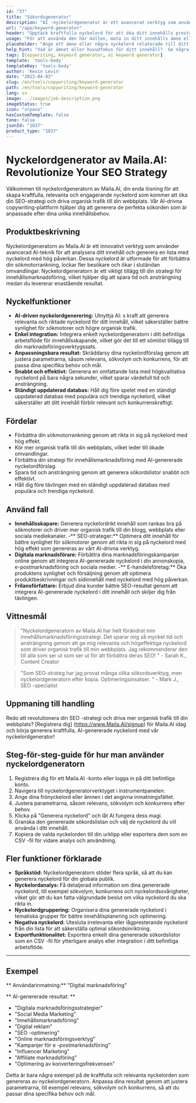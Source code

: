```yaml
---
id: "37"
title: "Sökordsgenerator"
description: "AI -nyckelordgenerator är ett avancerat verktyg som använder artificiell intelligens för att generera relevanta och kraftfulla nyckelord för ditt innehåll.  Det hjälper dig att upptäcka unika och högpresterande nyckelord för att optimera dina blogginlägg, artiklar och annat onlineinnehåll för bättre synlighet och engagemang."
url: "/app/keyword-generator"
header: "Upptäck kraftfulla nyckelord för att öka ditt innehålls prestanda."
usage: "För att använda den här mallen, mata in ditt innehålls ämne eller några relaterade nyckelord.  AI-nyckelordgeneratorn genererar sedan en lista över relevanta och högpresterande nyckelord för att optimera ditt innehåll för bättre synlighet och engagemang."
placeholder: "Ange ett ämne eller några nyckelord relaterade till ditt innehåll, t.ex. digital marknadsföring, resebloggning eller fitness tips."
help_hint: "Vad är ämnet eller huvudfokus för ditt innehåll?  Ge några relaterade nyckelord, så genererar vi en lista över kraftfulla nyckelord för att förbättra ditt innehålls prestanda."
tags: [Copywriting, keyword generator, ai keyword generator]
template: 'tools-body'
templateKey: 'tools-body'
author: 'Kevin Levin'
date: "2023-04-03"
slug: /en/tools/copywriting/keyword-generator
path: /en/tools/copywriting/keyword-generator
lang: sv
image: ../images/job-description.png
imageStatus: true
icon: "vrpano"
hasCustomTemplate: false
tone: false
jsonId: "1037"
product_type: "1037"
---
```

# Nyckelordgenerator av Maila.AI: Revolutionize Your SEO Strategy

Välkommen till nyckelordgeneratorn av Maila.AI, din enda lösning för att skapa kraftfulla, relevanta och engagerande nyckelord som kommer att öka din SEO-strategi och driva organisk trafik till din webbplats.  Vår AI-drivna copywriting-plattform hjälper dig att generera de perfekta sökorden som är anpassade efter dina unika innehållsbehov.

## Produktbeskrivning

Nyckelordgeneratorn av Maila.AI är ett innovativt verktyg som använder avancerad AI-teknik för att analysera ditt innehåll och generera en lista med nyckelord med hög påverkan.  Dessa nyckelord är utformade för att förbättra din sökmotorrankning, lockar fler besökare och ökar i slutändan omvandlingar.  Nyckelordgeneratorn är ett viktigt tillägg till din strategi för innehållsmarknadsföring, vilket hjälper dig att spara tid och ansträngning medan du levererar enastående resultat.

## Nyckelfunktioner

- **AI-driven nyckelordgenerering:** Utnyttja AI: s kraft att generera relevanta och riktade nyckelord för ditt innehåll, vilket säkerställer bättre synlighet för sökmotorer och högre organisk trafik.
 - **Enkel integration:** Integrera enkelt nyckelordgeneratorn i ditt befintliga arbetsflöde för innehållsskapande, vilket gör det till ett sömlöst tillägg till din marknadsföringsverktygssats.
 - **Anpassningsbara resultat:** Skräddarsy dina nyckelordförslag genom att justera parametrarna, såsom relevans, sökvolym och konkurrens, för att passa dina specifika behov och mål.
 - **Snabbt och effektivt:** Generera en omfattande lista med högkvalitativa nyckelord på bara några sekunder, vilket sparar värdefull tid och ansträngning.
 - **Ständigt uppdaterad databas:** Håll dig före spelet med en ständigt uppdaterad databas med populära och trendiga nyckelord, vilket säkerställer att ditt innehåll förblir relevant och konkurrenskraftigt.

## Fördelar

- Förbättra din sökmotorrankning genom att rikta in sig på nyckelord med hög effekt.
 - Kör mer organisk trafik till din webbplats, vilket leder till ökade omvandlingar.
 - Förbättra din strategi för innehållsmarknadsföring med AI-genererade nyckelordförslag.
 - Spara tid och ansträngning genom att generera sökordslistor snabbt och effektivt.
 - Håll dig före tävlingen med en ständigt uppdaterad databas med populära och trendiga nyckelord.

## Använd fall

- **Innehållsskapare:** Generera nyckelordrikt innehåll som rankas bra på sökmotorer och driver mer organisk trafik till din blogg, webbplats eller sociala mediekanaler.
 -** SEO-strateger:** Optimera ditt innehåll för bättre synlighet för sökmotorer genom att rikta in sig på nyckelord med hög effekt som genereras av vårt AI-drivna verktyg.
 - **Digitala marknadsförare:** Förbättra dina marknadsföringskampanjer online genom att integrera AI-genererade nyckelord i din annonskopia, e-postmarknadsföring och sociala medier.
 -** E-handelsföretag:** Öka produktens synlighet och försäljning genom att optimera produktbeskrivningar och sidinnehåll med nyckelord med hög påverkan.
 - **Frilansförfattare:** Erbjud dina kunder bättre SEO-resultat genom att integrera AI-genererade nyckelord i ditt innehåll och skiljer dig från tävlingen.

## Vittnesmål

> "Nyckelordgeneratorn av Maila.AI har helt förändrat min innehållsmarknadsföringsstrategi. Det sparar mig så mycket tid och ansträngning genom att ge mig relevanta och högeffektiga nyckelord som driver organisk trafik till min webbplats. Jag rekommenderar den till alla som ser ut som ser ut  för att förbättra deras SEO! "  - Sarah K., Content Creator

> "Som SEO-strateg har jag provat många olika sökordsverktyg, men nyckelordgeneratorn efter kopia.  Optimeringsinsatser. "  - Mark J., SEO -specialist

## Uppmaning till handling

Redo att revolutionera din SEO -strategi och driva mer organisk trafik till din webbplats?  [Registrera dig] (https://www.Maila.AI/signup) för Maila.AI idag och börja generera kraftfulla, AI-genererade nyckelord med vår nyckelordgenerator!

## Steg-för-steg-guide för hur man använder nyckelordgeneratorn

1. Registrera dig för ett Maila.AI -konto eller logga in på ditt befintliga konto.
 2. Navigera till nyckelordgeneratorverktyget i instrumentpanelen.
 3. Ange dina frönyckelord eller ämnen i det angivna inmatningsfältet.
 4. Justera parametrarna, såsom relevans, sökvolym och konkurrens efter behov.
 5. Klicka på "Generera nyckelord" och låt AI fungera dess magi.
 6. Granska den genererade sökordslistan och välj de nyckelord du vill använda i ditt innehåll.
 7. Kopiera de valda nyckelorden till din urklipp eller exportera dem som en CSV -fil för vidare analys och användning.

## Fler funktioner förklarade

- **Språkstöd:** Nyckelordgeneratorn stöder flera språk, så att du kan generera nyckelord för din globala publik.
 - **Nyckelordanalys:** Få detaljerad information om dina genererade nyckelord, till exempel sökvolym, konkurrens och nyckelordssvårigheter, vilket gör att du kan fatta välgrundade beslut om vilka nyckelord du ska rikta in.
 - **Nyckelordgruppering:** Organisera dina genererade nyckelord i tematiska grupper för bättre innehållsplanering och optimering.
 - **Negativa nyckelord:** Utesluta irrelevanta eller lågpresterande nyckelord från din lista för att säkerställa optimal sökordsinriktning.
 - **Exportfunktionalitet:** Exportera enkelt dina genererade sökordslistor som en CSV -fil för ytterligare analys eller integration i ditt befintliga arbetsflöde.

---

## Exempel

** Användarinmatning:** "Digital marknadsföring"

** AI-genererade resultat: **

- "Digitala marknadsföringsstrategier"
 - "Social Media Marketing"
 - "Innehållsmarknadsföring"
 - "Digital reklam"
 - "SEO -optimering"
 - "Online marknadsföringsverktyg"
 - "Kampanjer för e -postmarknadsföring"
 - "Influencer Marketing"
 - "Affiliate marknadsföring"
 - "Optimering av konverteringsfrekvensen"

Detta är bara några exempel på de kraftfulla och relevanta nyckelorden som genereras av nyckelordgeneratorn.  Anpassa dina resultat genom att justera parametrarna, till exempel relevans, sökvolym och konkurrens, så att du passar dina specifika behov och mål.
